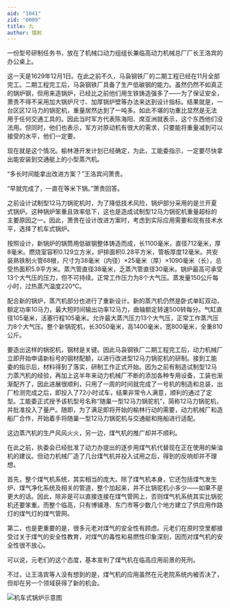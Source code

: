 ```yaml
---
aid: "1041"
zid: "0009"
title: 九
author: 镭射
---
```


一份型号研制任务书，放在了机械口动力组组长兼临高动力机械总厂厂长王洛宾的办公桌上。

这一天是1629年12月1日。在此之前不久，马袅钢铁厂的二期工程已经在11月全部完工。二期工程完工后，马袅钢铁厂具备了生产低碳钢的能力。虽然仍然不如真正的锅炉钢，但用来造锅炉，已经比之前他们用生铁铸造强多了——为了保证安全，萧贵不得不采用加大锅炉尺寸、加厚锅炉壁等办法来达到设计指标。结果就是，一台区区12马力的锅驼机，重量居然达到了一吨多。如此不堪的功重比显然是无法用于任何交通工具的。因此当时军方代表陈海阳、席亚洲就表示，这个东西他们没法用。但同时，他们也表示，军方对原动机有很大的需求，只要能将重量减到可以接受的水平，他们一定要。

现在就是这个情况。榆林港开发计划已经确定，为此，工能委指示，一定要尽快拿出能安装到交通艇上的小型蒸汽机。

“多长时间能拿出改进方案？”王洛宾问萧贵。

“早就完成了，一直在等米下锅。”萧贵回答。

之前设计试制型12马力锅驼机时，为了降低技术风险，锅炉部分采用的是兰开夏式锅炉。这种锅炉笨重且效率低下，这也是造成试制型12马力锅驼机重量超标的主要原因之一。因此，萧贵在设计改进方案时，考虑到实际应用需要和现有技术水平，选择了机车式锅炉。

按照设计，新锅炉的锅筒用低碳钢整体铸造而成，长1100毫米，直径712毫米，厚8毫米。燃烧室容积0.129立方米，炉排面积0.28平方米，管板厚度12毫米。共安装熟铁制火管68根，尺寸为38毫米（内径）×25毫米（厚）×1090毫米（长），总受热面积5.9平方米。蒸汽管直径38毫米，乏蒸汽管直径30毫米。锅炉最高可承受13个大气压的压力，但不可持续。正常工作压力为8个大气压。蒸发量150公斤每小时，过热蒸汽温度220℃。

配合新的锅炉，蒸汽机部分也进行了重新设计。新的蒸汽机仍然是卧式单缸双动，额定功率10马力，最大短时间输出功率12马力，曲轴额定转速500转每分。气缸直径105毫米，活塞行程105毫米。允许最大蒸汽压力13个大气压，正常工作蒸汽压力8个大气压。整个新锅驼机，长3050毫米，高1400毫米，宽800毫米，全重810公斤。

要造出这样的锅驼机，钢材是关键。因此马袅钢铁厂二期工程完工后，动力机械厂立即开始申请新标号的钢材配额，以进行改进型12马力锅驼机的研制。接到工能委的指示后，材料得到了落实，研制工作正式开始。因为之前有制造试制型12马力蒸汽机的经验，再加上这半年来动力机械厂不断的添加各种专用设备，工装也渐渐配齐了，因此进展很顺利，只用了一周的时间就完成了一号机的制造和总装，出厂检测完成之后，即投入了72小时试车，结果非常令人满意，顺利的通过了定型。工能委正式授予该机型号名称“随巢一型12马力锅驼机”，简称12马力锅驼机，并批准投入了量产。随即，为了满足即将开始的榆林行动的需要，动力机械厂和造船厂合作，开始着手将随巢一型12马力锅驼机与交通艇和拖船进行适配。

这边蒸汽机的生产风风火火，另一边，煤气机的推广却并不顺利。

在此之前，执委会已经批准了动力办提出的逐步用煤气机代替现在正在使用的柴油机的建议。但动力机械厂造了几台煤气机并投入试用之后，得到的反响却并不理想。

首先，整个煤气机系统，其实相当的庞大。除了煤气机本身，它还包括煤气发生炉、煤气净化系统及相关的管道，整个加起来，并不比锅驼机小多少——如果不是更大的话。因此，除非是可以直接连接在煤气管网上，否则煤气机系统其实比锅驼机还要笨重。而整个临高，只有博铺港、东门市等少数几个地方建立了供应用作路灯的煤气灯的煤气管网。

第二，也是更重要的是，很多元老对煤气的安全性有顾虑。元老们在原时空里都接受过关于煤气的安全性教育，对煤气的毒性和易燃性印象深刻，因而对煤气机的安全性很不放心。

可以说，元老们的这个态度，基本宣判了煤气机在临高应用前景的死刑。

不过，让王洛宾等人没有想到的是，煤气机的应用虽然在元老院系统内被否决了，但却在另一个领域获得了新的机会。

![机车式锅炉示意图](/1041/0009/机车式锅炉.jpg)
